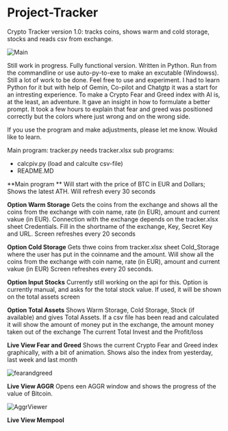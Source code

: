 # Project-Tracker
Crypto Tracker version 1.0: tracks coins, shows warm and cold storage, stocks and reads csv from exchange.

![Main](https://github.com/user-attachments/assets/66392301-6016-40cc-86ad-9a1303684241)

Still work in progress. Fully functional version. Written in Python. Run from the commandline or use 
auto-py-to-exe to make an excutable (Windowss). Still a lot of work to be done. Feel free to use and experiment. 
I had to learn Python for it but with help of Gemin, Co-pilot and Chatgtp it was a start for an intresting experience. 
To make a Crypto Fear and Greed index with AI is, at the least, an adventure. It gave an insight in how to formulate a 
better prompt. It took a few hours to explain that fear and greed was positioned correctly but the colors where just
wrong and on the wrong side.

If you use the program and make adjustments, please let me know. Woukd like to learn. 

Main program: tracker.py needs tracker.xlsx
sub programs:
  - calcpiv.py (load and calculte csv-file)
  - README.MD

**Main program **
Will start with the price of BTC in EUR and Dollars; Shows the latest ATH.  Will refresh every 30 seconds

**Option Warm Storage**
Gets the coins from the exchange and shows all the coins from the exchange with coin name, rate (in EUR), amount and current vakue (in EUR). 
Connection with the exchange depends on the tracker.xlsx sheet Credentials. Fill in the shortname of the exchange, Key, Secret Key and URL. 
Screen refreshes every 20 seconds

**Option Cold Storage** 
Gets thwe coins from tracker.xlsx sheet Cold_Storage where the user has put in the coinname and the amount. 
Will show all the coins from the exchange with coin name, rate (in EUR), amount and current vakue (in EUR)
Screen refreshes every 20 seconds.

**Option Input Stocks**
Currently still working on the api for this. Option is currently manual, and asks for the total stock value. 
If used, it will be shown on the total assets screen

**Option Total Assets**
Shows Warm Storage, Cold Storage, Stock (if available) and gives Total Assets. If a csv file has been read and calculated
it will show the amount of money put in the exchange, the amount money taken out of the exchange The current Total Invest 
and the Profit/loss

**Live View Fear and Greed**
Shows the current Crypto Fear and Greed index graphically, with a bit of animation. Shows also the index from yesterday, last week and last month


![fearandgreed](https://github.com/user-attachments/assets/af312a20-f8fa-4246-aecf-aeb87a45e75d)


**Live View AGGR**
Opens een AGGR window and shows the progress of the value of Bitcoin. 

![AggrViewer](https://github.com/user-attachments/assets/11c0098f-115e-402f-9b89-79704f26091b)



**Live View Mempool**

